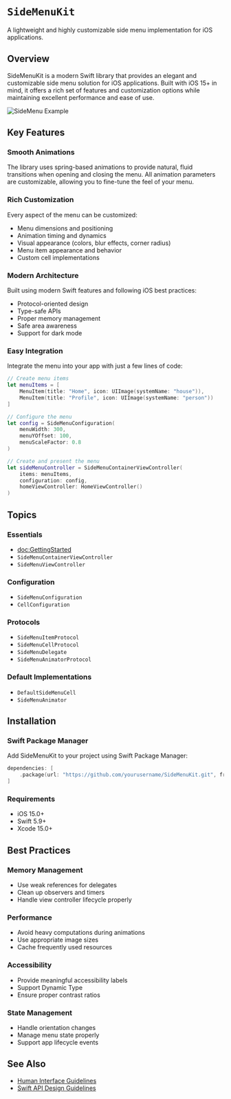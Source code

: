# ``SideMenuKit``

A lightweight and highly customizable side menu implementation for iOS applications.

## Overview

SideMenuKit is a modern Swift library that provides an elegant and customizable side menu solution for iOS applications. Built with iOS 15+ in mind, it offers a rich set of features and customization options while maintaining excellent performance and ease of use.

![SideMenu Example](sidemenu_example.png)

## Key Features

### Smooth Animations
The library uses spring-based animations to provide natural, fluid transitions when opening and closing the menu. All animation parameters are customizable, allowing you to fine-tune the feel of your menu.

### Rich Customization
Every aspect of the menu can be customized:
- Menu dimensions and positioning
- Animation timing and dynamics
- Visual appearance (colors, blur effects, corner radius)
- Menu item appearance and behavior
- Custom cell implementations

### Modern Architecture
Built using modern Swift features and following iOS best practices:
- Protocol-oriented design
- Type-safe APIs
- Proper memory management
- Safe area awareness
- Support for dark mode

### Easy Integration
Integrate the menu into your app with just a few lines of code:

```swift
// Create menu items
let menuItems = [
    MenuItem(title: "Home", icon: UIImage(systemName: "house")),
    MenuItem(title: "Profile", icon: UIImage(systemName: "person"))
]

// Configure the menu
let config = SideMenuConfiguration(
    menuWidth: 300,
    menuYOffset: 100,
    menuScaleFactor: 0.8
)

// Create and present the menu
let sideMenuController = SideMenuContainerViewController(
    items: menuItems,
    configuration: config,
    homeViewController: HomeViewController()
)
```

## Topics

### Essentials
- <doc:GettingStarted>
- ``SideMenuContainerViewController``
- ``SideMenuViewController``

### Configuration
- ``SideMenuConfiguration``
- ``CellConfiguration``

### Protocols
- ``SideMenuItemProtocol``
- ``SideMenuCellProtocol``
- ``SideMenuDelegate``
- ``SideMenuAnimatorProtocol``

### Default Implementations
- ``DefaultSideMenuCell``
- ``SideMenuAnimator``

## Installation

### Swift Package Manager

Add SideMenuKit to your project using Swift Package Manager:

```swift
dependencies: [
    .package(url: "https://github.com/yourusername/SideMenuKit.git", from: "1.0.0")
]
```

### Requirements

- iOS 15.0+
- Swift 5.9+
- Xcode 15.0+

## Best Practices

### Memory Management
- Use weak references for delegates
- Clean up observers and timers
- Handle view controller lifecycle properly

### Performance
- Avoid heavy computations during animations
- Use appropriate image sizes
- Cache frequently used resources

### Accessibility
- Provide meaningful accessibility labels
- Support Dynamic Type
- Ensure proper contrast ratios

### State Management
- Handle orientation changes
- Manage menu state properly
- Support app lifecycle events

## See Also

- [Human Interface Guidelines](https://developer.apple.com/design/human-interface-guidelines/ios)
- [Swift API Design Guidelines](https://swift.org/documentation/api-design-guidelines/) 